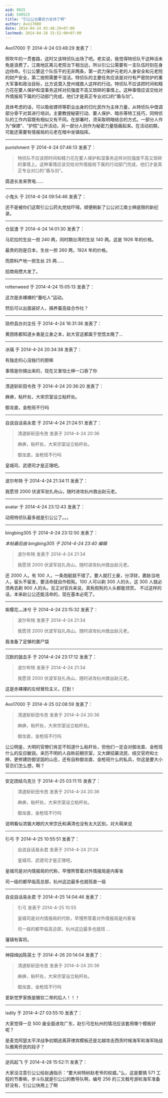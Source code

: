 ```yaml
---
aid: 9025
zid: 540523
title: "引公公也要武力支持了啊"
author: Avo17000
date: 2014-04-24 03:48:29+07:00
lastmod: 2014-04-28 15:52:00+07:00
---
```


Avo17000 于 2014-4-24 03:48:29 发表了：

照吹牛的一贯套路，这时又该特侦队出场了吧。老实说，我觉得特侦队干这种活未免是浪费了。江南地区离元老院治下相当远，所以引公公需要有一支队伍时刻在身边待命。引公公要这个队伍干的无非两条，第一武力保护元老的人身安全和元老院的财产安全，第二按照需要干湿活。特侦队的主要任务应该是对付有严密防护的重大军事和政治目标，比方说潜入登州城救人这样的行动。特侦队不应该把时间和精力花在要人保护和湿事务这样对抗强度不高又琐碎的事情上。这种事情应该交给对外情报局下属的行动部门完成，他们才是真正专业对口的“盾与剑”。

具体考虑的话，可以吸收镖师等职业出身的归化民作为主体力量，从特侦队中借调部分骨干对其进行培训，主要教授秘密行动、要人保护、暗杀等特工技巧，同特侦队的工作内容既有相似又有不同。在部署时，须采取明暗结合的方式。一部分人作为“保镖”、“护院”公开活动，另一部分人则作为秘密力量隐蔽起来。在活动初期，可能还需要有情报局的元老在暗中坐镇指挥。

---

punishment 于 2014-4-24 07:46:13 发表了：

> 特侦队不应该把时间和精力花在要人保护和湿事务这样对抗强度不高又琐碎的事情上。这种事情应该交给对外情报局下属的行动部门完成，他们才是真正专业对口的“盾与剑”。

腐道长发来贺电……

---

小鬼头 于 2014-4-24 09:54:46 发表了：

还不是被你们这帮引公公药丸党给吓得。顺便刷新了公公对江南士绅底限的新纪录。

---

仓鼠渣 于 2014-4-24 14:01:30 发表了：

马尼拉的生丝一担 240 两，同时期台湾的生丝 140 两。这是 1926 年的价格。

最贵的则是日本，生丝一担 260 两，1924 年的价格。

而原料产地一担生丝 25 两……

招商局攒大发了。

---

rottenweed 于 2014-4-24 15:05:13 发表了：

这次是赤裸裸的“蚕吃人”运动。

然后可以出面装好人，搞养蚕高级合作社？

---

琼府县办刘主任 于 2014-4-24 16:31:36 发表了：

黄团练都知道乡勇是立身之本，赵大官这都属于觉悟太晚了...

---

冰璃 于 2014-4-24 20:34:38 发表了：

有独走的心没独行的胆嘛

事情是你搞出来的，现在又害怕士绅一口吞了你

---

清道斩斫田令孜 于 2014-4-24 20:36:20 发表了：

麻痹，粘杆处，大宋宗室设立粘杆处。

御龙直，金枪班不行吗

---

自说自话易永君 于 2014-4-24 21:24:51 发表了：

> 清道斩斫田令孜 发表于 2014-4-24 20:36
>
> 麻痹，粘杆处，大宋宗室设立粘杆处。
>
> 御龙直，金枪班不行吗

皇城司、武德司才是正理吧。

---

波尔布特 于 2014-4-24 21:34:11 发表了：

我愿领 2000 伏波军驻扎舟山，随时进攻杭州救出赵元老。

---

avatar 于 2014-4-24 23:12:43 发表了：

动用特侦队最多就是引公公了。。。

---

bingbing305 于 2014-4-24 23:12:50 发表了：

_本帖最后由 bingbing305 于 2014-4-24 23:40 编辑_

> 波尔布特 发表于 2014-4-24 21:34
>
> 我愿领 2000 伏波军驻扎舟山，随时进攻杭州救出赵元老。

还 2000 人。有 100 人，一条炮艇就不错了。要人就打土豪，分浮财，裹胁当地人，留头不留发，要活命就自作假髡。100 人可以剃 300 人的头，这 300 人就必须再去剃 900 人的头。反正对官兵来说，真髡假髡的人头都能领赏。 不过这样的话，本来赵公公还能活命的，现在基本必死了。

---

紫樱花灬沫兮 于 2014-4-24 23:15:32 发表了：

> 波尔布特 发表于 2014-4-24 21:34
>
> 我愿领 2000 伏波军驻扎舟山，随时进攻杭州救出赵元老。

我准备了足够的裹尸袋

---

沉默的狙击手 于 2014-4-24 23:17:12 发表了：

> 波尔布特 发表于 2014-4-24 21:34
>
> 我愿领 2000 伏波军驻扎舟山，随时进攻杭州救出赵元老。

这是赤裸裸的左倾冒险主义，打到！

---

Avo17000 于 2014-4-25 02:08:59 发表了：

> 清道斩斫田令孜 发表于 2014-4-24 20:36
>
> 麻痹，粘杆处，大宋宗室设立粘杆处。
>
> 御龙直，金枪班不行吗

公公明鉴，大明的官僚们肯定不知道什么粘杆处，但他们一定会对御龙直、金枪班什么的反应敏锐。来历不明的人自称前朝宗室，又大肆招募流民、结交官府和士绅，更修建防御坚固的山庄，还有自称御龙直、金枪班什么的私兵，你这是要大小官员们怎么想，啊？

---

安定团结鸟克兰 于 2014-4-25 03:11:15 发表了：

> 清道斩斫田令孜 发表于 2014-4-24 20:36
>
> 麻痹，粘杆处，大宋宗室设立粘杆处。
>
> 御龙直，金枪班不行吗

说明看似浓眉大眼的大宋宗氏和满清也没有太大区别，对大萌来说

---

引弓 于 2014-4-25 10:55:51 发表了：

> 自说自话易永君 发表于 2014-4-24 21:24
>
> 皇城司、武德司才是正理吧。

皇城司是对内情报局的代称，早慢熊管着对外情报局是内客省

司一级的都早临高总部，杭州这边最多也就班直一级

---

自说自话易永君 于 2014-4-25 14:04:46 发表了：

> 引弓 发表于 2014-4-25 10:55
>
> 皇城司是对内情报局的代称，早慢熊管着对外情报局是内客省
>
> 司一级的都早临高总部，杭州这边最多也就班 ...

藩镇有客将。

---

神探缉凶陈英士 于 2014-4-26 20:14:04 发表了：

> 清道斩斫田令孜 发表于 2014-4-24 20:36
>
> 麻痹，粘杆处，大宋宗室设立粘杆处。
>
> 御龙直，金枪班不行吗

爱新觉罗家族是徽钦二帝的后人！！！

---

isdily 于 2014-4-27 03:55:10 发表了：

大家觉得一旦 500 废全面进攻广东，赵引弓在杭州的情况应该套用哪个模板好呢？

是麦克阿瑟太平洋战争初期逃离菲律宾模板还是北越攻击西贡时候海军和海军陆战队撤离侨民的段子？

---

逆风起飞 于 2014-4-28 15:52:11 发表了：

大家没注意引公公给赵通指示：“要大树特树赵老爷的权威。”么，这是要搞 571 工程的节奏嘛，步斗队就是引公公的教导队啊，编号 256 的三叉戟号游轮海军准备好没有，引公公快用上了啊

---
